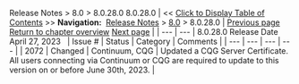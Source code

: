 ﻿
Release Notes \> 8\.0 \> 8\.0\.28\.0
8\.0\.28\.0
| \<\< [Click to Display Table of Contents](8_0_28_0.md) \>\> **Navigation:**     [Release Notes](release_notes.md) \> [8\.0](8_0.md) \> 8\.0\.28\.0 | [Previous page](8_0.md) [Return to chapter overview](8_0.md) [Next page](8_0_27_1.md) |
| --- | --- |
8\.0\.28\.0 Release Date
April 27, 2023
 
| Issue \# | Status | Category | Comments |
| --- | --- | --- | --- |
| 2072 | Changed | Continuum, CQG | Updated a CQG Server Certificate. All users connecting via Continuum or CQG are required to update to this version on or before June 30th, 2023\. |

